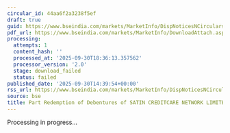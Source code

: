 ```yaml
---
circular_id: 44aa6f2a3238f5ef
draft: true
guid: https://www.bseindia.com/markets/MarketInfo/DispNoticesNCirculars.aspx?Noticeid={C8128FB8-FC1E-4C0D-B97B-0D4A15BC8370}&noticeno=20250930-90&dt=09/30/2025&icount=90&totcount=114&flag=0
pdf_url: https://www.bseindia.com/markets/MarketInfo/DownloadAttach.aspx?id=20250930-90&attachedId=
processing:
  attempts: 1
  content_hash: ''
  processed_at: '2025-09-30T18:36:13.357562'
  processor_version: '2.0'
  stage: download_failed
  status: failed
published_date: '2025-09-30T14:39:54+00:00'
rss_url: https://www.bseindia.com/markets/MarketInfo/DispNoticesNCirculars.aspx?Noticeid={C8128FB8-FC1E-4C0D-B97B-0D4A15BC8370}&noticeno=20250930-90&dt=09/30/2025&icount=90&totcount=114&flag=0
source: bse
title: Part Redemption of Debentures of SATIN CREDITCARE NETWORK LIMITED
---
```


Processing in progress...